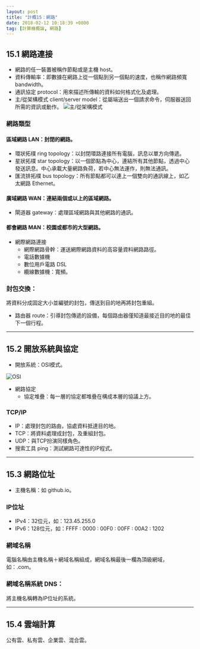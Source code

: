 ```yaml
---
layout: post
title: "計概15：網路"
date: 2018-02-12 10:18:39 +0800
tag: [計算機概論, 網路]
---
```

## 15.1 網路連接
- 網路的任一裝置被稱作節點或是主機 host。
- 資料傳輸率：即數據在網路上從一個點到另一個點的速度，也稱作網路頻寬 bandwidth。
- 通訊協定 protocol：用來描述所傳輸的資料如何格式化及處理。
- 主/從架構模式 client/server model：從屬端送出一個請求命令，伺服器送回所需的資訊或動作。
![主/從架構模式](https://i.imgur.com/qVhAtKw.png "主/從架構模式")

### 網路類型
#### 區域網路 LAN：封閉的網路。
- 環狀拓樸 ring topology：以封閉環路連接所有電腦，訊息以單方向傳遞。
- 星狀拓樸 star topology：以一個節點為中心，連結所有其他節點，透過中心發送訊息。中心承載大量網路負荷，若中心無法運作，則無法通訊。
- 匯流排拓樸 bus topology：所有節點都可以連上一個雙向的通訊線上，如乙太網路 Ethernet。

<!-- more -->

#### 廣域網路 WAN：連結兩個或以上的區域網路。
- 閘道器 gateway：處理區域網路與其他網路的通訊。

#### 都會網路 MAN：校園或都市的大型網路。

- 網際網路連接
	- 網際網路骨幹：運送網際網路資料的高容量資料網路路徑。
	- 電話數據機
	- 數位用戶電路 DSL
	- 纜線數據機：寬頻。

### 封包交換：
將資料分成固定大小並編號的封包，傳送到目的地再將封包重組。

- 路由器 route：引導封包傳遞的設備，每個路由器僅知道最接近目的地的最佳下一個行程。

---
## 15.2 開放系統與協定
- 開放系統：OSI模式。

![OSI](https://i.imgur.com/fETi3Mv.png "OSI模式")

- 網路協定
	- 協定堆疊：每一層的協定都堆疊在構成本層的協議上方。

### TCP/IP
- IP：處理封包的路由，協處資料抵達目的地。
- TCP：將資料處理成封包，及重組封包。
- UDP：與TCP扮演同樣角色。
- 搜索工具 ping：測試網路可達性的IP程式。

---
## 15.3 網路位址
- 主機名稱：如 github.io。

### IP位址
- IPv4：32位元，如：123.45.255.0
- IPv6：128位元，如：FFFF : 0000 : 00F0 : 00FF : 00A2 : 1202

### 網域名稱
電腦名稱由主機名稱＋網域名稱組成，網域名稱最後一欄為頂級網域，如：.com。

### 網域名稱系統 DNS：
將主機名稱轉為IP位址的系統。

---
## 15.4 雲端計算
公有雲、私有雲、企業雲、混合雲。